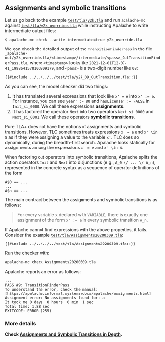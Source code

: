 <a name="assignments"></a>
<a name="symbolicTransitions"></a>
## Assignments and symbolic transitions

Let us go back to the example
[`test/tla/y2k.tla`](https://github.com/informalsystems/apalache/blob/unstable/test/tla/y2k.tla)
and run `apalache-mc` against
[`test/tla/y2k_override.tla`](https://github.com/informalsystems/apalache/blob/unstable/test/tla/y2k_override.tla)
while instructing Apalache to write intermediate output files:

```console
$ apalache-mc check --write-intermediate=true y2k_override.tla
```

We can check the detailed output of the `TransitionFinderPass` in the file
`_apalache-out/y2k_override.tla/<timestamp>/intermediate/<pass>_OutTransitionFinderPass.tla`, where
`<timestamp>` looks like `2021-12-01T12-07-41_1998641578103809179`, and `<pass>` is a two-digit number like `08`:

```tla
{{#include ../../../../test/tla/y2k_09_OutTransition.tla::}}
```

As you can see, the model checker did two things:

1. It has translated several expressions that look like `x' = e` into `x' := e`.
   For instance, you can see `year' := 80` and `hasLicense' := FALSE` in
   `Init_si_0000`. We call these expressions **assignments**.
1. It has factored the operator `Next` into two operators `Next_si_0000` and `Next_si_0001`.
   We call these operators **symbolic transitions**.

Pure TLA+ does not have the notions of assignments and symbolic
transitions.  However, TLC sometimes treats expressions `x' = e` and `x' \in S`
as if they were assigning a value to the variable `x'`. TLC does so
dynamically, during the breadth-first search. Apalache looks statically for assignments
among the expressions `x' = e` and `x' \in S`.

When factoring out operators into symbolic transitions, Apalache splits the
action operators `Init` and `Next` into disjunctions (e.g., `A_0 \/ ... \/ A_n`),
represented in the concrete syntax as a sequence of operator definitions of the
form

``` tla
A$0 == ...
...
A$n == ...
```

The main contract between the assignments and symbolic transitions is as
follows:

> For every variable `x` declared with `VARIABLE`, there is exactly one
> assignment of the form `x' := e` in every symbolic transition `A_n`.

If Apalache cannot find expressions with the above properties, it fails.
Consider the example
[`test/tla/Assignments20200309.tla`](https://github.com/informalsystems/apalache/blob/unstable/test/tla/Assignments20200309.tla):

```tla
{{#include ../../../../test/tla/Assignments20200309.tla::}}
```

Run the checker with:

```bash
apalache-mc check Assignments20200309.tla
```

Apalache reports an error as follows:

```console
...
PASS #9: TransitionFinderPass
To understand the error, check the manual:
[https://apalache.informal.systems/docs/apalache/assignments.html]
Assignment error: No assignments found for: a
It took me 0 days  0 hours  0 min  1 sec
Total time: 1.88 sec
EXITCODE: ERROR (255)
```

### More details

**Check [Assignments and Symbolic Transitions in
Depth](../assignments-in-depth.md).**

